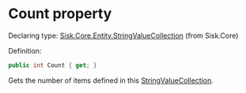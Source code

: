 <!--

Copyrights 2023 Sisk Framework - CypherPotato
Published under MIT license

!!! DO NOT EDIT THIS FILE !!!
This file was generated by a tool in the Sisk package. To edit the information in this documentation,
edit the XML documentation present in the Sisk source code.

-->


# Count property

Declaring type: [Sisk.Core.Entity.StringValueCollection](/read?q=/contents/spec/Sisk.Core.Entity.StringValueCollection.md) (from Sisk.Core)


Definition:

```cs
public int Count { get; }
```

Gets the number of items defined in this <a href="/read?q=/contents/spec/Sisk.Core.Entity.StringValueCollection.md">StringValueCollection</a>.

